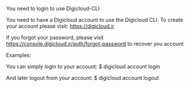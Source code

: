 You need to login to use Digicloud-CLI

You need to have a Digicloud account to use the Digicloud CLI.
To create your account please visit: https://digicloud.ir

If you forgot your password, please visit https://console.digicloud.ir/auth/forgot-password to recover you account

Examples:

You can simply login to your account:
$ digicloud account login

And later logout from your account:
$ digicloud account logout



